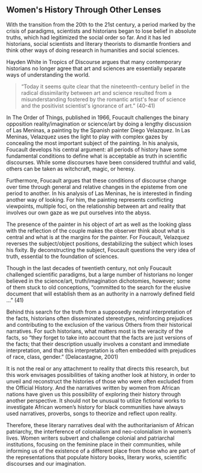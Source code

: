 

## Women's History Through Other Lenses

With the transition from the 20th to the 21st century, a period marked by the
crisis of paradigms, scientists and historians began to lose belief in absolute 
truths, which had legitimized the social order so far. And it has led historians, 
social scientists and literary theorists to dismantle frontiers and think other ways of doing 
research in humanities and social sciences.

Hayden White in Tropics of Discourse argues that many contemporary historians no
longer agree that art and sciences are essentially separate ways of understanding the world. 
> “Today it seems quite clear that the nineteenth-century belief in the radical dissimilarity 
>between art and science resulted from a misunderstanding fostered by the romantic artist's 
fear of science and the positivist scientist's ignorance of art.” (40-41)

In The Order of Things, published in 1966, Foucault challenges the binary
opposition reality/imagination or science/art by doing a lengthy discussion of Las Meninas, a painting by the Spanish painter 
Diego Velazquez. In Las Meninas, Velazquez uses the light to play with complex gazes by 
concealing the most important subject of the painting. In his analysis, 
Foucault develops his central argument: all periods of history
have some fundamental conditions to define what is acceptable as truth in scientific discourses. While some discourses have been considered truthful and valid, others can be taken as witchcraft, magic, or heresy. 


Furthermore, Foucault argues that these conditions of discourse change over time through
general and relative changes in the episteme from one period to another. In his analysis 
of Las Meninas, he is interested in finding another way of looking. For him, the 
painting represents conflicting viewpoints, multiple foci, on the relationship between 
art and reality that involves our own gaze as we put ourselves into the abyss. 

The presence of the painter in his object of art as well as the looking glass with the
reflection of the couple makes the observer think about what is 
central and what is at the margins for the painter. For Foucault, 
Velazquez reverses the subject/object positions, destabilizing the 
subject which loses his fixity. By deconstructing the subject, Foucault questions the very idea of truth, 
essential to the foundation of sciences.

Though in the last decades of twentieth century, not only 
Foucault challenged scientific paradigms, but a large number 
of historians no longer believed in the science/art, truth/imagination dichotomies,
however; some of them stuck to old conceptions, 
“committed to the search for the elusive document that will establish 
them as an authority in a narrowly defined field ...” (41) 


Behind this search for the truth from a supposedly
neutral interpretation of the facts, historians often disseminated stereotypes, reinforcing prejudices and contributing to the exclusion of the various Others from their historical narratives. 
For such historians, what matters most 
is the veracity of the facts, so “they forget to take into account
that the facts are just versions of the facts; that their description usually involves a constant and immediate interpretation, and that this interpretation is often embedded with prejudices of race, class, gender.” (Delacastagne, 2001) 


It is not the real or any attachment to reality that directs this research,
but this work envisages possibilities of taking another look at history, 
in order to unveil and reconstruct the histories of those who 
were often excluded from the Official History. And the narratives 
written by women from African nations have given us this possibility 
of exploring their history through another perspective. It should not
be unusual to utilize fictional works to investigate African women’s history for black
communities have always used narratives, proverbs, songs to theorize and reflect upon reality. 

Therefore, these literary narratives deal with the authoritarianism of
African patriarchy, the interference of colonialism and neo-colonialism
in women’s lives. Women writers subvert and challenge colonial and 
patriarchal institutions, focusing on the feminine place in their 
communities, while informing us of the existence of a different place
from those who are part of the representations that populate history books,
literary works, scientific discourses and our imagination.








